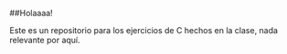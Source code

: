 ##Holaaaa!

Este es un repositorio para los ejercicios de C hechos en la clase, nada relevante por aquí.
